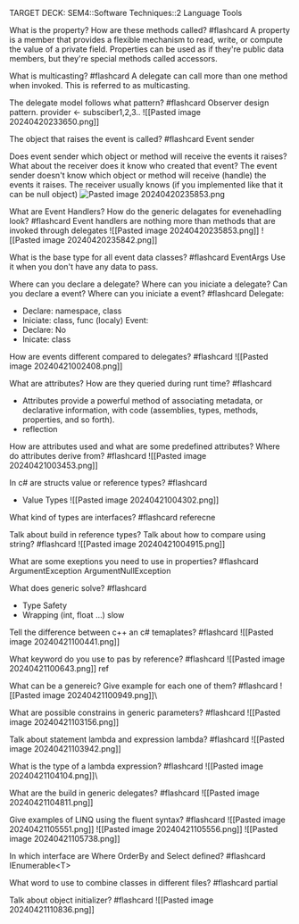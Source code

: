 TARGET DECK: SEM4::Software Techniques::2 Language Tools

What is the property? 
How are these methods called? #flashcard 
A property is a member that provides a flexible mechanism to read, write, or compute the value of a private field. Properties can be used as if they're public data members, but they're special methods called accessors. 
<!--ID: 1713642037615-->

What is multicasting? #flashcard 
A delegate can call more than one method when invoked. This is referred to as multicasting.
<!--ID: 1713651725548-->



The delegate model follows what pattern? #flashcard 
Observer design pattern.
provider <- subsciber1,2,3..
![[Pasted image 20240420233650.png]]
<!--ID: 1713651725671-->



The object that raises the event is called? #flashcard 
Event sender
<!--ID: 1713651725676-->


Does event sender which object or method will receive the events it raises?
What about the receiver does it know who created that event?
The event sender doesn't know which object or method will receive (handle) the events it raises.
The receiver usually knows (if you implemented like that it can be null object)
![Pasted image 20240420235853.png](app://f934a7e266d6494327bbd01962cd17761201/D:/Users/Admin/Desktop/UNI/SEM4/Images/Pasted%20image%2020240420235853.png?1713650333072)



What are Event Handlers?
How do the generic delagates for evenehadling look? #flashcard 
Event handlers are nothing more than methods that are invoked through delegates
![[Pasted image 20240420235853.png]]
![[Pasted image 20240420235842.png]]
<!--ID: 1713651725680-->


What is the base type for all event data classes? #flashcard 
EventArgs
Use it when you don't have any data to pass.
<!--ID: 1713651729253-->


Where can you declare a delegate? 
Where can you iniciate a delegate? 
Can you declare a event? 
Where can you iniciate a event?  #flashcard 
Delegate:
- Declare: namespace, class
- Iniciate: class, func (localy)
Event:
- Declare: No
- Inicate: class
<!--ID: 1713651725685-->


How are events different compared to delegates? #flashcard 
![[Pasted image 20240421002408.png]]
<!--ID: 1713653383645-->


What are attributes?
How are they queried during runt time? #flashcard 
- Attributes provide a powerful method of associating metadata, or declarative information, with code (assemblies, types, methods, properties, and so forth). 
- reflection
<!--ID: 1713653383652-->


How are attributes used and what are some predefined attributes?
Where do attributes derive from? #flashcard 
![[Pasted image 20240421003453.png]]
<!--ID: 1713653383662-->




In c# are structs value or reference types? #flashcard 
- Value Types
![[Pasted image 20240421004302.png]]
<!--ID: 1713653383666-->


What kind of types are interfaces? #flashcard 
referecne
<!--ID: 1713653383671-->


Talk about build in reference types? 
Talk about how to compare using string? #flashcard 
![[Pasted image 20240421004915.png]]
<!--ID: 1713653383675-->

What are some exeptions you need to use in properties? #flashcard 
ArgumentException
ArgumentNullException
<!--ID: 1713654279007-->


What does generic solve? #flashcard 
- Type Safety
- Wrapping (int, float ...) slow
<!--ID: 1713690550671-->



Tell the difference between c++ an c# temaplates? #flashcard 
![[Pasted image 20240421100441.png]]
<!--ID: 1713690550781-->



What keyword do you use to pas by reference? #flashcard 
![[Pasted image 20240421100643.png]]
ref
<!--ID: 1713690550786-->



What can be a genereic? 
Give example for each one of them? #flashcard 
![[Pasted image 20240421100949.png]]\
<!--ID: 1713690550808-->


What are possible constrains in generic parameters? #flashcard 
![[Pasted image 20240421103156.png]]
<!--ID: 1713690550813-->


Talk about statement lambda and expression lambda? #flashcard 
![[Pasted image 20240421103942.png]]
<!--ID: 1713690550818-->


What is the type of a lambda expression? #flashcard 
![[Pasted image 20240421104104.png]]\
<!--ID: 1713690550823-->


What are the build in generic delegates? #flashcard 
![[Pasted image 20240421104811.png]]
<!--ID: 1713690550828-->



Give examples of LINQ using the fluent syntax? #flashcard 
![[Pasted image 20240421105551.png]]
![[Pasted image 20240421105556.png]]
![[Pasted image 20240421105738.png]]
<!--ID: 1713690550832-->


In which interface are Where OrderBy and Select defined? #flashcard 
IEnumerable\<T\>
<!--ID: 1713690550837-->


What word to use to combine classes in different files? #flashcard 
partial
<!--ID: 1713690550842-->


Talk about object initializer? #flashcard 
![[Pasted image 20240421110836.png]]
<!--ID: 1713690550852-->
